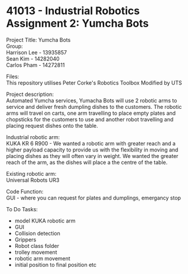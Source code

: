 # 41013 - Industrial Robotics Assignment 2: Yumcha Bots

Project Title: Yumcha Bots <br>
Group: <br>
Harrison Lee - 13935857 <br>
Sean Kim - 14282040 <br>
Carlos Pham - 14272811 <br>

Files:<br>
This repository utilises Peter Corke's Robotics Toolbox Modified by UTS<br>

Project description: <br>
Automated Yumcha services, Yumacha Bots will use 2 robotic arms to service and deliver fresh dumpling dishes to the customers. The robotic arms will travel on carts, one arm travelling to place empty plates and chopsticks for the customers to use and another robot travelling and placing request dishes onto the table. <br>

Industrial robotic arm: <br>
KUKA KR 6 R900 - We wanted a robotic arm with greater reach and a higher payload capacity to provide us with the flexibility in moving and placing dishes as they will often vary in weight. We wanted the greater reach of the arm, as the dishes will place a the centre of the table. <br>

Existing robotic arm: <br>
Universal Robots UR3 <br>

Code Function: <br>
GUI - where you can request for plates and dumplings, emergancy stop <br>

To Do Tasks: <br>
- model KUKA robotic arm
- GUI
- Collision detection
- Grippers
- Robot class folder
- trolley movement
- robotic arm movement
- initial position to final position etc
